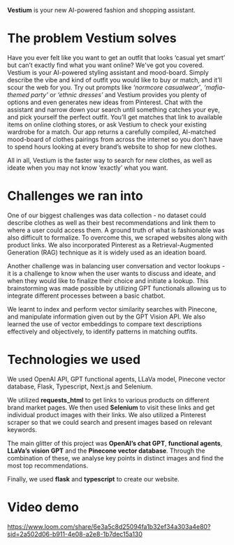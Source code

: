 **Vestium** is your new AI-powered fashion and shopping assistant.

# The problem Vestium solves
Have you ever felt like you want to get an outfit that looks ‘casual yet smart’ but can’t exactly find what you want online? We've got you covered. Vestium is your AI-powered styling assistant and mood-board. Simply describe the vibe and kind of outfit you would like to buy or match, and it’ll scour the web for you. Try out prompts like _‘normcore casualwear’_, _‘mafia-themed party’_ or _‘ethnic dresses’_ and Vestium provides you plenty of options and even generates new ideas from Pinterest. Chat with the assistant and narrow down your search until something catches your eye, and pick yourself the perfect outfit. You’ll get matches that link to available items on online clothing stores, or ask Vestium to check your existing wardrobe for a match. Our app returns a carefully compiled, AI-matched mood-board of clothes pairings from across the internet so you don't have to spend hours looking at every brand’s website to shop for new clothes.

All in all, Vestium is the faster way to search for new clothes, as well as ideate when you may not know ‘exactly’ what you want.


# Challenges we ran into
One of our biggest challenges was data collection - no dataset could describe clothes as well as their best recommendations and link them to where a user could access them. A ground truth of what is fashionable was also difficult to formalize. To overcome this, we scraped websites along with product links. We also incorporated Pinterest as a Retrieval-Augmented Generation (RAG) technique as it is widely used as an ideation board.

Another challenge was in balancing user conversation and vector lookups - it is a challenge to know when the user wants to discuss and ideate, and when they would like to finalize their choice and initiate a lookup. This brainstorming was made possible by utilizing GPT functionals allowing us to integrate different processes between a basic chatbot.

We learnt to index and perform vector similarity searches with Pinecone, and manipulate information given out by the GPT Vision API. We also learned the use of vector embeddings to compare text descriptions effectively and objectively, to identify patterns in matching outfits.


# Technologies we used
We used OpenAI API, GPT functional agents, LLaVa model, Pinecone vector database, Flask, Typescript, Next.js and Selenium.

We utilized **requests_html** to get links to various products on different brand market pages. We then used **Selenium** to visit these links and get individual product images with their links. We also utilized a Pinterest scraper so that we could search and present images based on relevant keywords. 

The main glitter of this project was **OpenAI’s chat GPT**, **functional agents**, **LLaVa’s vision GPT** and the **Pinecone vector database**. Through the combination of these, we analyse key points in distinct images and find the most top recommendations.

Finally, we used **flask** and **typescript** to create our website.

# Video demo

https://www.loom.com/share/6e3a5c8d25094fa1b32ef34a303a4e80?sid=2a502d06-b911-4e08-a2e8-1b7dec15a130
